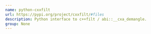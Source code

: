 ```yaml
---
name: python-cxxfilt
url: https://pypi.org/project/cxxfilt/#files
description: Python interface to c++filt / abi::__cxa_demangle.
group: None
---
```

